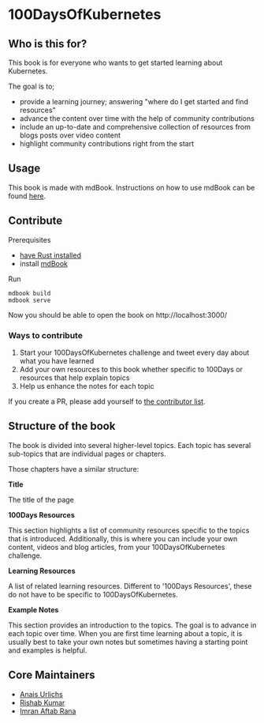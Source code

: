 # 100DaysOfKubernetes

## Who is this for?

This book is for everyone who wants to get started learning about Kubernetes. 

The goal is to;
* provide a learning journey; answering "where do I get started and find resources"
* advance the content over time with the help of community contributions
* include an up-to-date and comprehensive collection of resources from blogs posts over video content
* highlight community contributions right from the start

## Usage

This book is made with mdBook. Instructions on how to use mdBook can be found [here](https://github.com/rust-lang/mdBook).

## Contribute

Prerequisites
- [have Rust installed](https://www.rust-lang.org/tools/install) 
- install [mdBook](https://github.com/rust-lang/mdBook)


Run 
```
mdbook build
mdbook serve
```

Now you should be able to open the book on http://localhost:3000/

### Ways to contribute

1. Start your 100DaysOfKubernetes challenge and tweet every day about what you have learned
2. Add your own resources to this book whether specific to 100Days or resources that help explain topics
3. Help us enhance the notes for each topic

If you create a PR, please add yourself to [the contributor list](https://github.com/100daysofkubernetes/100DaysOfKubernetes/blob/main/src/contributors.md).

## Structure of the book

The book is divided into several higher-level topics. Each topic has several sub-topics that are individual pages or chapters.

Those chapters have a similar structure:

**Title**

The title of the page

**100Days Resources**

This section highlights a list of community resources specific to the topics that is introduced.
Additionally, this is where you can include your own content, videos and blog articles, from your 100DaysOfKubernetes challenge.

**Learning Resources**

A list of related learning resources. Different to '100Days Resources', these do not have to be specific to 100DaysOfKubernetes.

**Example Notes**

This section provides an introduction to the topics. The goal is to advance in each topic over time. 
When you are first time learning about a topic, it is usually best to take your own notes but sometimes having a starting point and examples is helpful.

## Core Maintainers

- [Anais Urlichs](https://github.com/AnaisUrlichs)
- [Rishab Kumar](https://github.com/rishabkumar7)
- [Imran Aftab Rana](https://github.com/imranaftab)
